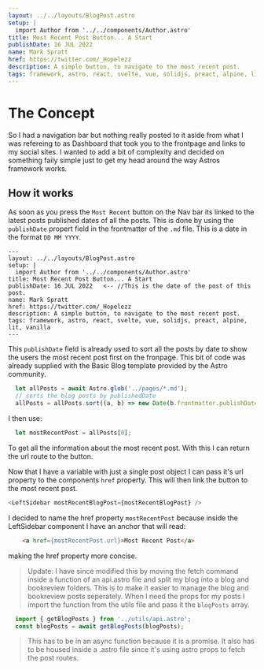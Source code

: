 ```yaml
---
layout: ../../layouts/BlogPost.astro
setup: |
  import Author from '../../components/Author.astro'
title: Most Recent Post Button... A Start
publishDate: 16 JUL 2022
name: Mark Spratt
href: https://twitter.com/_Hopelezz
description: A simple button, to navigate to the most recent post.
tags: framework, astro, react, svelte, vue, solidjs, preact, alpine, lit, vanilla
---
```


# The Concept

So I had a navigation bar but nothing really posted to it aside from what I was refereing to as Dashboard that took you to the frontpage and links to my social sites. I wanted to add a bit of complexity and decided on something faily simple just to get my head around the way Astros framework works.

## How it works

As soon as you press the `Most Recent` button on the Nav bar its linked to the latest posts published dates of all the posts. This is done by using the `publishDate` propert field in the frontmatter of the `.md` file. This is a date in the format `DD MM YYYY`. 

```astro
---
layout: ../../layouts/BlogPost.astro
setup: |
  import Author from '../../components/Author.astro'
title: Most Recent Post Button... A Start
publishDate: 16 JUL 2022   <-- //This is the date of the post of this post. 
name: Mark Spratt
href: https://twitter.com/_Hopelezz
description: A simple button, to navigate to the most recent post.
tags: framework, astro, react, svelte, vue, solidjs, preact, alpine, lit, vanilla
---
```

This `publishDate` field is already used to sort all the posts by date to show the users the most recent post first on the fronpage. This bit of code was already supplied with the Basic Blog template provided by the Astro community. 

```js
  let allPosts = await Astro.glob('../pages/*.md');
  // sorts the blog posts by publishedDate
  allPosts = allPosts.sort((a, b) => new Date(b.frontmatter.publishDate).valueOf() - new Date(a.frontmatter.publishDate).valueOf());
```

I then use:
```js
  let mostRecentPost = allPosts[0];
```
To get all the information about the most recent post. With this I can return the url route to the button.

Now that I have a variable with just a single post object I can pass it's url property to the components `href` property. This will then link the button to the most recent post.

```js
<LeftSidebar mostRecentBlogPost={mostRecentBlogPost} />
```

I decided to name the href property `mostRecentPost` because inside the LeftSidebar component I have an anchor that will read:
```html
    <a href={mostRecentPost.url}>Most Recent Post</a>
```

making the href property more concise.

> Update: I have since modified this by moving the fetch command inside a function of an api.astro file and split my blog into a blog and bookreview folders. This is to make it easier to manage the blog and bookreview posts seperately. When I need the props for my posts I import the function from the utils file and pass it the `blogPosts` array.
```js
  import { getBlogPosts } from '../utils/api.astro';
  const blogPosts = await getBlogPosts(blogPosts);
```
> This has to be in an async function because it is a promise. It also has to be housed inside a .astro file since it's using astro props to fetch the post routes.